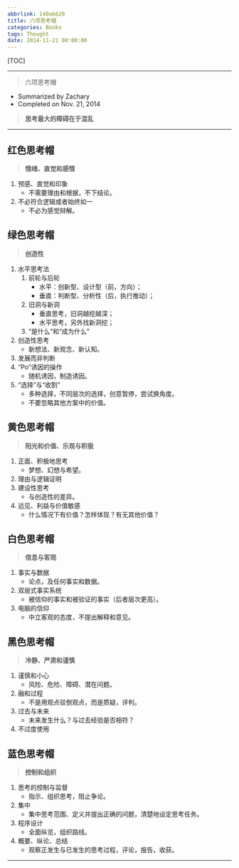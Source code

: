 ```yaml
---
abbrlink: 140ab620
title: 六项思考帽
categories: Books
tags: Thought
date: 2014-11-21 00:00:00
---
```


[TOC]

---

> 六项思考帽

- Summarized by Zachary 
- Completed on Nov. 21, 2014

> **思考最大的障碍在于混乱**  
  
---

## 红色思考帽    
> **情绪、直觉和感情**  

1. 预感、直觉和印象 
    - 不需要理由和根据，不下结论。    
2. 不必符合逻辑或者始终如一 
    - 不必为感觉辩解。  

## 绿色思考帽    
> **创造性**   

1. 水平思考法    
    1. 前轮与后轮 
        - 水平：创新型、设计型（前，方向）； 
        - 垂直：判断型、分析性（后，执行推动）；     
    2. 旧洞与新洞    
        - 垂直思考，旧洞越挖越深；  
        - 水平思考，另外找新洞挖；  
    3. “是什么”和“成为什么” 
2. 创造性思考    
    - 新想法、新观念、新认知。  
3. 发展而非判断   
4. “Po”诱因的操作    
    - 随机诱因，制造诱因。    
5. “选择”与“收割”    
    - 多种选择，不同层次的选择，创意暂停，尝试换角度。  
    - 不要忽略其他方案中的价值。 

## 黄色思考帽    
> **阳光和价值、乐观与积极**   

1. 正面、积极地思考 
    - 梦想、幻想与希望。 
2. 理由与逻辑证明  
3. 建设性思考    
    - 与创造性的差异。
4. 远见、利益与价值敏感   
    - 什么情况下有价值？怎样体现？有无其他价值？ 


## 白色思考帽    
> **信息与客观** 

1. 事实与数据    
    - 论点，及任何事实和数据。  
2. 双层式事实系统  
    - 被信仰的事实和被验证的事实（后者层次更高）。    
3. 电脑的信仰    
    - 中立客观的态度，不提出解释和意见。 

## 黑色思考帽    
> **冷静、严肃和谨慎**  

1. 谨慎和小心    
    - 风险、危险、障碍、潜在问题。    
2. 融和过程 
    - 不是用观点驳倒观点，而是质疑，评判。    
3. 过去与未来    
    - 未来发生什么？与过去经验是否相符？ 
4. 不过度使用

## 蓝色思考帽    
> **控制和组织** 

1. 思考的控制与监督 
    - 指示、组织思考，阻止争论。
2. 集中   
    - 集中思考范围、定义并提出正确的问题，清楚地设定思考任务。  
3. 程序设计
    - 全面纵览，组织路线。     
4. 概要、纵论、总结 
    - 观察正发生与已发生的思考过程，评论，报告，收获。  

---

